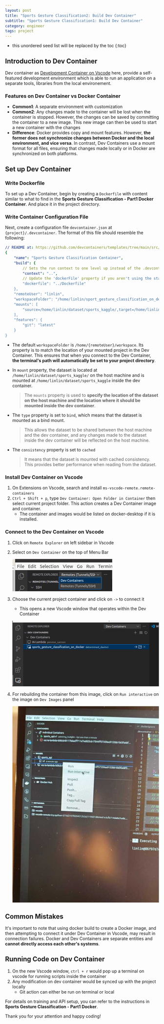 ```yaml
---
layout: post
title: "Sports Gesture Classification2: Build Dev Container"
subtitle: "Sports Gesture Classification1: Build Dev Container"
category: engineer 
tags: project 
---
```



<!--more-->

* this unordered seed list will be replaced by the toc
{:toc}



## Introduction to Dev Container 
Dev container as [Development Container on Vscode](https://code.visualstudio.com/docs/devcontainers/containers) here, provide a self-featured development environment which is able to run an application on a separate tools, libraries from the local environement.

### Features on Dev Container vs Docker Container 
- **Common1**: A separate environment with customization                   
- **Common2**: Any changes made to the container will be lost when the container is stopped. However, the changes can be saved by committing the container to a new image. This new image can then be used to start a new container with the changes
- **Difference**: Docker provides copy and mount features. However, **the former does not synchronize changes between Docker and the local environment, and vice versa**. In contrast, Dev Containers use a mount format for all files, ensuring that changes made locally or in Docker are synchronized on both platforms. 



## Set up Dev Container 
### Write Dockerfile 
To set up a Dev Container, begin by creating a `Dockerfile` with content similar to what to find in the **Sports Gesture Classification - Part1 Docker Container**. And place it in the project directory.

### Write Container Configuration File 
Next, create a configuration file `devcontainer.json` at `{project}/.devcontainer`. The format of this file should resemble the following:
```yaml
// README at: https://github.com/devcontainers/templates/tree/main/src/docker-existing-dockerfile
{
	"name": "Sports Gesture Classification Container",
	"build": {
		// Sets the run context to one level up instead of the .devcontainer folder.
		"context": "..",
		// Update the 'dockerFile' property if you aren't using the standard 'Dockerfile' filename.
		"dockerfile": "../Dockerfile"
	},
	"remoteUser": "linlin",
	"workspaceFolder": "/home/linlin/sport_gesture_classification_on_devcontainer",
	"mounts": [
		"source=/home/linlin/dataset/sports_kaggle/,target=/home/linlin/dataset/sports_kaggle,type=bind,consistency=cached",
	],
	"features": {
		"git": "latest"
	}
}
```

- The default `workspaceFolder` is `/home/{remoteUser}/workspace`. Its property is to match the location of your mounted project in the Dev Container. This ensures that when you connect to the Dev Container, **the terminal's path will automatically be set to your project directory**.

-  In `mount` property, the dataset is located at `/home/linlin/dataset/sports_kaggle/` on the host machine and is mounted at `/home/linlin/dataset/sports_kaggle` inside the dev container.
	> The `mounts` property is used to **specify the location of the dataset on the host machine and the location where it should be mounted inside the dev container**.	
- The `type` property is set to `bind`, which means that the dataset is mounted as a bind mount. 		
	> This allows the dataset to be shared between the host machine and the dev container, and any changes made to the dataset inside the dev container will be reflected on the host machine.
- The `consistency` property is set to `cached`
	> It means that the dataset is mounted with cached consistency. This provides better performance when reading from the dataset. 

### Install Dev Container on Vscode 
1. On Extensions on Vscode, search and install `ms-vscode-remote.remote-containers`
2. `Ctrl + Shift + p`, type `Dev Container: Open Folder in Container` then select current project folder. This action creates a Dev Container image and container.
    - The container and images would be listed on docker-desktop if it is installed.

### Connect to the Dev Container on Vscode 
1. Click on `Remote Explorer` on left sidebar in Vscode 
2. Select on `Dev Container` on the top of Menu Bar

	![](/assets/img/2023-09-25/dev_container_vscode1.png)

3. Choose the current project container and click on `->` to connect it 
    - This opens a new Vscode window that operates within the Dev Container

	![](/assets/img/2023-09-25/dev_container_vscode2.png)

4. For rebuilding the container from this image, click on `Run interactive` on the image on `Dev Images` panel 

	![](/assets/img/2023-09-25/dev_container_vscode3.png)

## Common Mistakes 
It's important to note that using docker build to create a Docker image, and then attempting to connect it under Dev Container in Vscode, may result in connection failures. Docker and Dev Containers are separate entities and **cannot directly access each other's systems**.

## Running Code on Dev Container 
1. On the new Vscode window, `ctrl + r` would pop up a terminal on vscode for running scripts inside the container   
2. Any modification on dev container would be synced up with the project locally 
    - Git action can either be run on terminal or local  

For details on training and API setup, you can refer to the instructions in **Sports Gesture Classification - Part1 Docker**.


Thank you for your attention and happy coding!